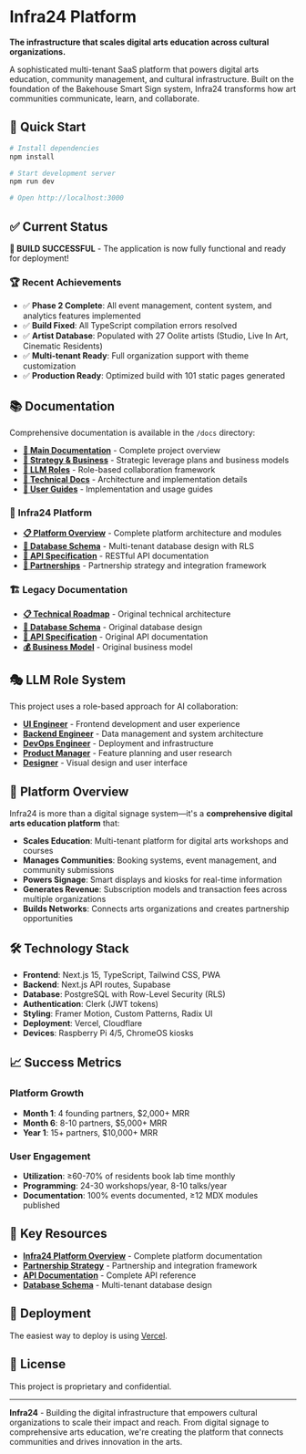 # Infra24 Platform

**The infrastructure that scales digital arts education across cultural organizations.**

A sophisticated multi-tenant SaaS platform that powers digital arts education, community management, and cultural infrastructure. Built on the foundation of the Bakehouse Smart Sign system, Infra24 transforms how art communities communicate, learn, and collaborate.

## 🚀 Quick Start

```bash
# Install dependencies
npm install

# Start development server
npm run dev

# Open http://localhost:3000
```

## ✅ Current Status

**🎉 BUILD SUCCESSFUL** - The application is now fully functional and ready for deployment!

### 🏆 Recent Achievements
- ✅ **Phase 2 Complete**: All event management, content system, and analytics features implemented
- ✅ **Build Fixed**: All TypeScript compilation errors resolved
- ✅ **Artist Database**: Populated with 27 Oolite artists (Studio, Live In Art, Cinematic Residents)
- ✅ **Multi-tenant Ready**: Full organization support with theme customization
- ✅ **Production Ready**: Optimized build with 101 static pages generated

## 📚 Documentation

Comprehensive documentation is available in the `/docs` directory:

- **[📖 Main Documentation](/docs/README.md)** - Complete project overview
- **[🎯 Strategy & Business](/docs/strategy/)** - Strategic leverage plans and business models
- **[👥 LLM Roles](/docs/roles/)** - Role-based collaboration framework
- **[🔧 Technical Docs](/docs/technical/)** - Architecture and implementation details
- **[📖 User Guides](/docs/user-guides/)** - Implementation and usage guides

### 🚀 **Infra24 Platform**

- **[📋 Platform Overview](/docs/INFRA24_PLATFORM.md)** - Complete platform architecture and modules
- **[💾 Database Schema](/docs/technical/INFRA24_DATABASE_SCHEMA.sql)** - Multi-tenant database design with RLS
- **[🔌 API Specification](/docs/technical/INFRA24_API_SPECIFICATION.md)** - RESTful API documentation
- **[🤝 Partnerships](/docs/strategy/INFRA24_PARTNERSHIPS.md)** - Partnership strategy and integration framework

### 🏗️ **Legacy Documentation**

- **[📋 Technical Roadmap](/docs/technical/CULTURAL_INFRASTRUCTURE_ROADMAP.md)** - Original technical architecture
- **[💾 Database Schema](/docs/technical/DATABASE_SCHEMA.sql)** - Original database design
- **[🔌 API Specification](/docs/technical/API_SPECIFICATION.md)** - Original API documentation
- **[💰 Business Model](/docs/strategy/BUSINESS_MODEL.md)** - Original business model

## 🎭 LLM Role System

This project uses a role-based approach for AI collaboration:

- **[UI Engineer](/docs/roles/UI_ENGINEER.md)** - Frontend development and user experience
- **[Backend Engineer](/docs/roles/BACKEND_ENGINEER.md)** - Data management and system architecture
- **[DevOps Engineer](/docs/roles/DEVOPS_ENGINEER.md)** - Deployment and infrastructure
- **[Product Manager](/docs/roles/PRODUCT_MANAGER.md)** - Feature planning and user research
- **[Designer](/docs/roles/DESIGNER.md)** - Visual design and user interface

## 🎯 Platform Overview

Infra24 is more than a digital signage system—it's a **comprehensive digital arts education platform** that:

- **Scales Education**: Multi-tenant platform for digital arts workshops and courses
- **Manages Communities**: Booking systems, event management, and community submissions
- **Powers Signage**: Smart displays and kiosks for real-time information
- **Generates Revenue**: Subscription models and transaction fees across multiple organizations
- **Builds Networks**: Connects arts organizations and creates partnership opportunities

## 🛠️ Technology Stack

- **Frontend**: Next.js 15, TypeScript, Tailwind CSS, PWA
- **Backend**: Next.js API routes, Supabase
- **Database**: PostgreSQL with Row-Level Security (RLS)
- **Authentication**: Clerk (JWT tokens)
- **Styling**: Framer Motion, Custom Patterns, Radix UI
- **Deployment**: Vercel, Cloudflare
- **Devices**: Raspberry Pi 4/5, ChromeOS kiosks

## 📈 Success Metrics

### Platform Growth
- **Month 1**: 4 founding partners, $2,000+ MRR
- **Month 6**: 8-10 partners, $5,000+ MRR  
- **Year 1**: 15+ partners, $10,000+ MRR

### User Engagement
- **Utilization**: ≥60-70% of residents book lab time monthly
- **Programming**: 24-30 workshops/year, 8-10 talks/year
- **Documentation**: 100% events documented, ≥12 MDX modules published

## 🔗 Key Resources

- **[Infra24 Platform Overview](/docs/INFRA24_PLATFORM.md)** - Complete platform documentation
- **[Partnership Strategy](/docs/strategy/INFRA24_PARTNERSHIPS.md)** - Partnership and integration framework
- **[API Documentation](/docs/technical/INFRA24_API_SPECIFICATION.md)** - Complete API reference
- **[Database Schema](/docs/technical/INFRA24_DATABASE_SCHEMA.sql)** - Multi-tenant database design

## 🚀 Deployment

The easiest way to deploy is using [Vercel](https://vercel.com/new?utm_medium=default-template&filter=next.js&utm_source=create-next-app&utm_campaign=create-next-app-readme).

## 📄 License

This project is proprietary and confidential.

---

**Infra24** - Building the digital infrastructure that empowers cultural organizations to scale their impact and reach. From digital signage to comprehensive arts education, we're creating the platform that connects communities and drives innovation in the arts.
